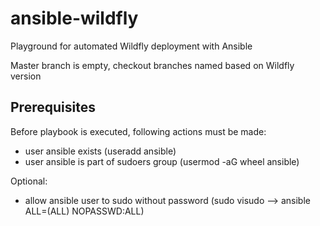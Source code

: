 # ansible-wildfly
Playground for automated Wildfly deployment with Ansible

Master branch is empty, checkout branches named based on Wildfly version

## Prerequisites
Before playbook is executed, following actions must be made:
* user ansible exists (useradd ansible)
* user ansible is part of sudoers group (usermod -aG wheel ansible)

Optional:
* allow ansible user to sudo without password (sudo visudo --> ansible ALL=(ALL) NOPASSWD:ALL)